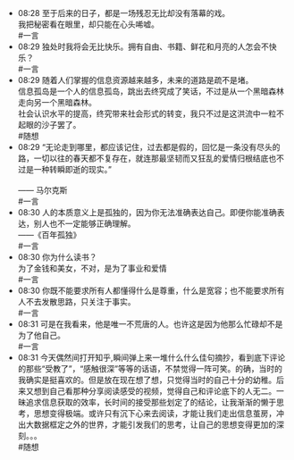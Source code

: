 
- 08:28 至于后来的日子，都是一场残忍无比却没有落幕的戏。<br>我把秘密看在眼里，却只能在心头唏嘘。<br>#一言
- 08:29 独处时我将会无比快乐。拥有自由、书籍、鲜花和月亮的人怎会不快乐？<br>#一言
- 08:29 随着人们掌握的信息资源越来越多，未来的道路是疏不是堵。<br>信息孤岛是一个人的信息孤岛，跳出去终究成了笑话，不过是从一个黑暗森林走向另一个黑暗森林。<br>社会认识水平的提高，终究带来社会形式的转变，我只不过是这洪流中一粒不起眼的沙子罢了。<br>#随想
- 08:29 “无论走到哪里，都应该记住，过去都是假的，回忆是一条没有尽头的路，一切以往的春天都不复存在，就连那最坚韧而又狂乱的爱情归根结底也不过是一种转瞬即逝的现实。”<br><br>—— 马尔克斯​<br>#一言
- 08:30 人的本质意义上是孤独的，因为你无法准确表达自己。即便你能准确表达，别人也不一定能够正确理解。<br>——《百年孤独》​<br>#一言
- 08:30 你为什么读书？<br>为了金钱和美女，不对，是为了事业和爱情​<br>#一言
- 08:30 你既不能要求所有人都懂得什么是尊重，什么是宽容；也不能要求所有人不去发散思路，只关注于事实。​<br>#一言
- 08:31 可是在我看来，他是唯一不荒唐的人。也许这是因为他那么忙碌却不是为了他自己。​<br>#一言
- 08:31 今天偶然间打开知乎,瞬间弹上来一堆什么什么佳句摘抄，看到底下评论的那些“受教了”，“感触很深”等等的话语，不禁觉得一阵可笑。的确，当时的我确实是挺喜欢的。但是放在现在想了想，只觉得当时的自己十分的幼稚。后来又想到自己看那种分享阅读感受的视频，觉得自己和评论底下的人无二。一昧追求信息获取的效率，长时间的接受那些划定了的结论，让我渐渐的懒于思考，思想变得极端。或许只有沉下心来去阅读，才能让我们走出信息茧房，冲出大数据框定之外的世界，才能引发我们的思考，让自己的思想变得更加的深刻。。。​<br>#随想